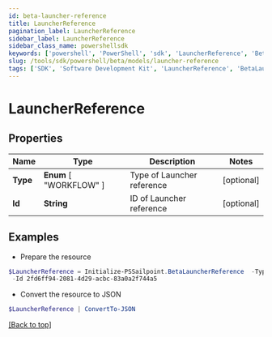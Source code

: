 ```yaml
---
id: beta-launcher-reference
title: LauncherReference
pagination_label: LauncherReference
sidebar_label: LauncherReference
sidebar_class_name: powershellsdk
keywords: ['powershell', 'PowerShell', 'sdk', 'LauncherReference', 'BetaLauncherReference'] 
slug: /tools/sdk/powershell/beta/models/launcher-reference
tags: ['SDK', 'Software Development Kit', 'LauncherReference', 'BetaLauncherReference']
---
```



# LauncherReference

## Properties

Name | Type | Description | Notes
------------ | ------------- | ------------- | -------------
**Type** |  **Enum** [  "WORKFLOW" ] | Type of Launcher reference | [optional] 
**Id** | **String** | ID of Launcher reference | [optional] 

## Examples

- Prepare the resource
```powershell
$LauncherReference = Initialize-PSSailpoint.BetaLauncherReference  -Type WORKFLOW `
 -Id 2fd6ff94-2081-4d29-acbc-83a0a2f744a5
```

- Convert the resource to JSON
```powershell
$LauncherReference | ConvertTo-JSON
```


[[Back to top]](#) 

